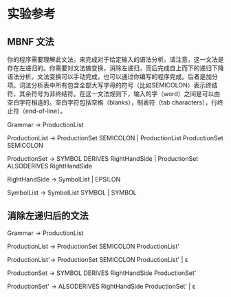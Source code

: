 # 实验参考

## MBNF 文法

你的程序需要理解此文法，来完成对于给定输入的语法分析。请注意，这一文法是存在左递归的。你需要对文法做变换，消除左递归，而后完成自上而下的递归下降语法分析。文法变换可以手动完成，也可以通过你编写的程序完成。后者是加分项。词法分析表中所有包含全部大写字母的符号（比如SEMICOLON）表示终结符，其余符号为非终结符。在这一文法规则下，输入的字（word）之间是可以由空白字符相连的。空白字符包括空格（blanks），制表符（tab characters），行终止符（end-of-line）。

Grammar        →  ProductionList

ProductionList →  ProductionSet SEMICOLON  |  ProductionList ProductionSet SEMICOLON

ProductionSet  →  SYMBOL DERIVES RightHandSide  |  ProductionSet ALSODERIVES RightHandSide

RightHandSide  →  SymbolList  |  EPSILON

SymbolList     →  SymbolList SYMBOL  |  SYMBOL

## 消除左递归后的文法

Grammar        →  ProductionList

ProductionList →  ProductionSet SEMICOLON ProductionList'

ProductionList'→  ProductionSet SEMICOLON ProductionList' | ε

ProductionSet  →  SYMBOL DERIVES RightHandSide ProductionSet'

ProductionSet' →  ALSODERIVES RightHandSide ProductionSet' | ε

RightHandSide  →  SymbolList | EPSILON

SymbolList     →  SYMBOL SymbolList'

SymbolList'    →  SYMBOL SymbolList' | ε

## 词法分析器

| Terminal Symbol | Regular Expression                  | Token Type |
|-----------------|-------------------------------------|------------|
| SEMICOLON       | ;                                   | 0          |
| DERIVES         | :                                   | 1          |
| ALSODERIVES     | \|                                  | 2          |
| EPSILON         | EPSILON \| epsilon \| Epsilon       | 3          |
| SYMBOL          | [a-z \| A-Z \| 0-9]+                | 4          |
| EOF             | (not applicable)                    | 5          |

## 实验任务

本实验的第一项任务，是手动编写一个词法分析器，对给定输入做词法分析。图2给出了MBNF文法中终结符字所对应的正则表达式（regular expression）和字段类型（token type）。你的词法分析器需要对给定输入字符串进行处理，建立一个查找表格（lookup table），记录输入中包含的字段及其类型。图2中的EOF（End Of File）为文件终止符号，无正则表达式。编写的词法分析器，应该是可靠且高效的，这需要使用高效的数据结构，比如哈希表和哈希集。关于如何建立高效的查找表格，请参考教材Engineering a Compiler第二版的Appendix B。词法分析器应当创建一个字段表，为符合图2中第一列终结符的每个输入字段，给出第三列的字段类型。

完成词法分析器后，你可以开始转换图1给出的MBNF语法，并手工编写一个递归下降语法分析器。此分析器需要建立一个语法产生式（production）的内部模型，方便后续计算FIRST，FOLLOW，FIRST+集合。建议你回顾一下自上而下语法分析过程中的相关算法，来决定使用什么样的内部模型。

> 第一次提交的内容是你所完成的（1）词法分析器和（2）递归下降语法分析器。你需要提交两个分析器的代码，这些代码必须能够运行。不要提交不能编译或无法正常完成词法语法分析的代码。你需要给出三个符合MBNF语法的输入及运行结果，来说明你的分析器，至少对这三个例子是可以正常工作的。此外，对于非法的输入，你的分析器应该给出有用的错误提示及诊断信息。助教将对你提交的代码进行检查和测试。我们将更多的测试输入来检测你的分析器是否可以正常工作。这些输入我们不会公开。
